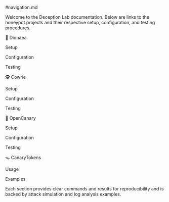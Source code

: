#navigation.md

Welcome to the Deception Lab documentation. Below are links to the honeypot projects and their respective setup, configuration, and testing procedures.

🐍 Dionaea

Setup

Configuration

Testing

🕵️ Cowrie

Setup

Configuration

Testing

🧪 OpenCanary

Setup

Configuration

Testing

🪤 CanaryTokens

Usage

Examples

Each section provides clear commands and results for reproducibility and is backed by attack simulation and log analysis examples.

